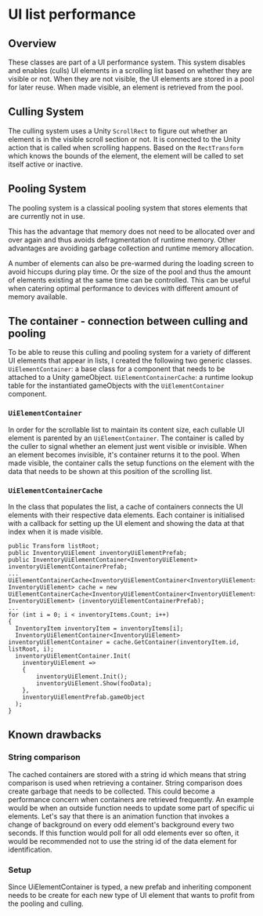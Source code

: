 # UI list performance

## Overview
These classes are part of a UI performance system. This system disables and enables (culls) UI elements in a scrolling list based on whether they are visible or not. When they are not visible, the UI elements are stored in a pool for later reuse. When made visible, an element is retrieved from the pool.

## Culling System
The culling system uses a Unity `ScrollRect` to figure out whether an element is in the visible scroll section or not. It is connected to the Unity action that is called when scrolling happens. Based on the `RectTransform` which knows the bounds of the element, the element will be called to set itself active or inactive.

## Pooling System
The pooling system is a classical pooling system that stores elements that are currently not in use.

This has the advantage that memory does not need to be allocated over and over again and thus avoids defragmentation of runtime memory. Other advantages are avoiding garbage collection and runtime memory allocation.

A number of elements can also be pre-warmed during the loading screen to avoid hiccups during play time. Or the size of the pool and thus the amount of elements existing at the same time can be controlled. This can be useful when catering optimal performance to devices with different amount of memory available.

## The container - connection between culling and pooling
To be able to reuse this culling and pooling system for a variety of different UI elements that appear in lists, I created the following two generic classes. `UiElementContainer`: a base class for a component that needs to be attached to a Unity gameObject. 
`UiElementContainerCache`: a runtime lookup table for the instantiated gameObjects with the `UiElementContainer` component.

### `UiElementContainer`
In order for the scrollable list to maintain its content size, each cullable UI element is parented by an `UiElementContainer`. The container is called by the culler to signal whether an element just went visible or invisible. When an element becomes invisible, it's container returns it to the pool. When made visible, the container calls the setup functions on the element with the data that needs to be shown at this position of the scrolling list.

### `UiElementContainerCache`
In the class that populates the list, a cache of containers connects the UI elements with their respective data elements. Each container is initialised with a callback for setting up the UI element and showing the data at that index when it is made visible.

```
public Transform listRoot;
public InventoryUiElement inventoryUiElementPrefab;
public InventoryUiElementContainer<InventoryUiElement> inventoryUiElementContainerPrefab;
...
UiElementContainerCache<InventoryUiElementContainer<InventoryUiElement>, InventoryUiElement> cache = new UiElementContainerCache<InventoryUiElementContainer<InventoryUiElement>, InventoryUiElement> (inventoryUiElementContainerPrefab);
...
for (int i = 0; i < inventoryItems.Count; i++)
{
  InventoryItem inventoryItem = inventoryItems[i];
  InventoryUiElementContainer<InventoryUiElement> inventoryUiElementContainer = cache.GetContainer(inventoryItem.id, listRoot, i);
  inventoryUiElementContainer.Init(
  	inventoryUiElement =>
  	{
  		inventoryUiElement.Init();
  		inventoryUiElement.Show(fooData);
  	},
  	inventoryUiElementPrefab.gameObject
  );
}
```

## Known drawbacks
### String comparison
The cached containers are stored with a string id which means that string comparison is used when retrieving a container. String comparison does create garbage that needs to be collected. This could become a performance concern when containers are retrieved frequently. An example would be when an outside function needs to update some part of specific ui elements. Let's say that there is an animation function that invokes a change of background on every odd element's background every two seconds. If this function would poll for all odd elements ever so often, it would be recommended not to use the string id of the data element for identification.
### Setup
Since UiElementContainer is typed, a new prefab and inheriting component needs to be create for each new type of UI element that wants to profit from the pooling and culling.
